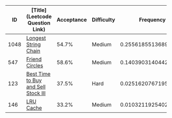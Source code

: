 |ID|[Title](Leetcode Question Link)|Acceptance|Difficulty|Frequency|
|----|-----|----|---|---|
|1048|[Longest String Chain]( https://leetcode.com/problems/longest-string-chain)|54.7%|Medium|0.2556185513689736|
|547|[Friend Circles]( https://leetcode.com/problems/friend-circles)|58.6%|Medium|0.14039031404424082|
|123|[Best Time to Buy and Sell Stock III]( https://leetcode.com/problems/best-time-to-buy-and-sell-stock-iii)|37.5%|Hard|0.02516207671950806|
|146|[LRU Cache]( https://leetcode.com/problems/lru-cache)|33.2%|Medium|0.010321192540274932|
